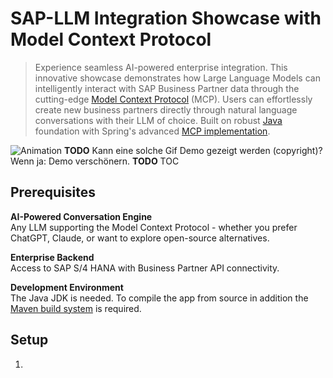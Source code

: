 # SAP-LLM Integration Showcase with Model Context Protocol

> Experience seamless AI-powered enterprise integration. This innovative showcase demonstrates how Large Language Models can intelligently interact with SAP Business Partner data through the cutting-edge [Model Context Protocol](https://modelcontextprotocol.io/) (MCP). Users can effortlessly create new business partners directly through natural language conversations with their LLM of choice. Built on robust [Java](https://adoptopenjdk.net/) foundation with Spring's advanced [MCP implementation](https://docs.spring.io/spring-ai/reference/api/mcp/mcp-overview.html).

![Animation](https://github.com/user-attachments/assets/81e65e52-edb3-4882-8ec2-8cfa3b088f4f)
**TODO** Kann eine solche Gif Demo gezeigt werden (copyright)? Wenn ja: Demo verschönern.
**TODO** TOC


## Prerequisites

**AI-Powered Conversation Engine**  
Any LLM supporting the Model Context Protocol - whether you prefer ChatGPT, Claude, or want to explore open-source alternatives.

**Enterprise Backend**  
Access to SAP S/4 HANA with Business Partner API connectivity.

**Development Environment**  
The Java JDK is needed. To compile the app from source in addition the [Maven build system](https://maven.apache.org/) is required.

## Setup
1. 


